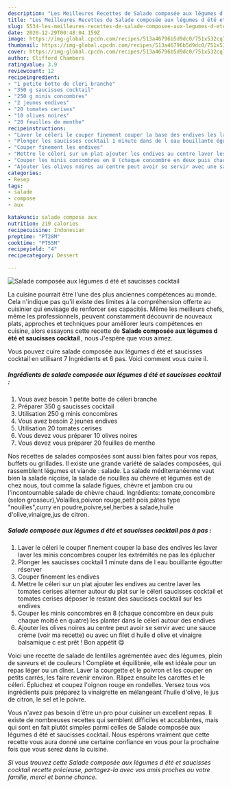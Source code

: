 ```yaml
---
description: "Les Meilleures Recettes de Salade composée aux légumes d été et saucisses cocktail"
title: "Les Meilleures Recettes de Salade composée aux légumes d été et saucisses cocktail"
slug: 5534-les-meilleures-recettes-de-salade-composee-aux-legumes-d-ete-et-saucisses-cocktail
date: 2020-12-29T00:48:04.159Z
image: https://img-global.cpcdn.com/recipes/513a46796b5d9dc0/751x532cq70/salade-composee-aux-legumes-d-ete-et-saucisses-cocktail-photo-principale-de-la-recette.jpg
thumbnail: https://img-global.cpcdn.com/recipes/513a46796b5d9dc0/751x532cq70/salade-composee-aux-legumes-d-ete-et-saucisses-cocktail-photo-principale-de-la-recette.jpg
cover: https://img-global.cpcdn.com/recipes/513a46796b5d9dc0/751x532cq70/salade-composee-aux-legumes-d-ete-et-saucisses-cocktail-photo-principale-de-la-recette.jpg
author: Clifford Chambers
ratingvalue: 3.9
reviewcount: 12
recipeingredient:
- "1 petite botte de cleri branche"
- "350 g saucisses cocktail"
- "250 g minis concombres"
- "2 jeunes endives"
- "20 tomates cerises"
- "10 olives noires"
- "20 feuilles de menthe"
recipeinstructions:
- "Laver le céleri le couper finement couper la base des endives les laver laver les minis concombres couper les extrémités ne pas les éplucher"
- "Plonger les saucisses cocktail 1 minute dans de l eau bouillante égoutter réserver"
- "Couper finement les endives"
- "Mettre le céleri sur un plat ajouter les endives au centre laver les tomates cerises alterner autour du plat sur le céleri saucisses cocktail et tomates cerises déposer le restant des saucisses cocktail sur les endives"
- "Couper les minis concombres en 8 (chaque concombre en deux puis chaque moitié en quatre) les planter dans le céleri autour des endives"
- "Ajouter les olives noires au centre peut avoir se servir avec une sauce crème (voir ma recette) ou avec un filet d huile d olive et vinaigre balsamique c est prêt ! Bon appétit 😋"
categories:
- Resep
tags:
- salade
- compose
- aux

katakunci: salade compose aux 
nutrition: 219 calories
recipecuisine: Indonesian
preptime: "PT28M"
cooktime: "PT55M"
recipeyield: "4"
recipecategory: Dessert

---
```



![Salade composée aux légumes d été et saucisses cocktail](https://img-global.cpcdn.com/recipes/513a46796b5d9dc0/751x532cq70/salade-composee-aux-legumes-d-ete-et-saucisses-cocktail-photo-principale-de-la-recette.jpg)

La cuisine pourrait être l'une des plus anciennes compétences au monde. Cela n'indique pas qu'il existe des limites à la compréhension offerte au cuisinier qui envisage de renforcer ses capacités. Même les meilleurs chefs, même les professionnels, peuvent constamment découvrir de nouveaux plats, approches et techniques pour améliorer leurs compétences en cuisine, alors essayons cette recette de <strong> Salade composée aux légumes d été et saucisses cocktail </strong>, nous J'espère que vous aimez.

<!--inarticleads1-->

Vous pouvez cuire salade composée aux légumes d été et saucisses cocktail en utilisant 7 Ingrédients et 6 pas. Voici comment vous cuire il.

##### Ingrédients de salade composée aux légumes d été et saucisses cocktail :

1. Vous avez besoin 1 petite botte de céleri branche
1. Préparer 350 g saucisses cocktail
1. Utilisation 250 g minis concombres
1. Vous avez besoin 2 jeunes endives
1. Utilisation 20 tomates cerises
1. Vous devez vous préparer 10 olives noires
1. Vous devez vous préparer 20 feuilles de menthe


Nos recettes de salades composées sont aussi bien faites pour vos repas, buffets ou grillades. Il existe une grande variété de salades composées, qui rassemblent légumes et viande : salade. La salade méditerranéenne vaut bien la salade niçoise, la salade de nouilles au chèvre et légumes est de chez nous, tout comme la salade figues, chèvre et jambon cru ou l&#39;incontournable salade de chèvre chaud. Ingrédients: tomate,concombre (selon grosseur),Volailles,poivron rouge,petit pois,pâtes type &#34;nouilles&#34;,curry en poudre,poivre,sel,herbes à salade,huile d&#39;olive,vinaigre,jus de citron. 

<!--inarticleads2-->

##### Salade composée aux légumes d été et saucisses cocktail pas à pas :

1. Laver le céleri le couper finement couper la base des endives les laver laver les minis concombres couper les extrémités ne pas les éplucher
1. Plonger les saucisses cocktail 1 minute dans de l eau bouillante égoutter réserver
1. Couper finement les endives
1. Mettre le céleri sur un plat ajouter les endives au centre laver les tomates cerises alterner autour du plat sur le céleri saucisses cocktail et tomates cerises déposer le restant des saucisses cocktail sur les endives
1. Couper les minis concombres en 8 (chaque concombre en deux puis chaque moitié en quatre) les planter dans le céleri autour des endives
1. Ajouter les olives noires au centre peut avoir se servir avec une sauce crème (voir ma recette) ou avec un filet d huile d olive et vinaigre balsamique c est prêt ! Bon appétit 😋


Voici une recette de salade de lentilles agrémentée avec des légumes, plein de saveurs et de couleurs ! Complète et équilibrée, elle est idéale pour un repas léger ou un dîner. Laver la courgette et le poivron et les couper en petits carrés, les faire revenir environ. Râpez ensuite les carottes et le céleri. Épluchez et coupez l&#39;oignon rouge en rondelles. Versez tous vos ingrédients puis préparez la vinaigrette en mélangeant l&#39;huile d&#39;olive, le jus de citron, le sel et le poivre. 

<!--inarticleads1-->

<p>
Vous n'avez pas besoin d'être un pro pour cuisiner un excellent repas. Il existe de nombreuses recettes qui semblent difficiles et accablantes, mais qui sont en fait plutôt simples parmi celles de Salade composée aux légumes d été et saucisses cocktail. Nous espérons vraiment que cette recette vous aura donné une certaine confiance en vous pour la prochaine fois que vous serez dans la cuisine.
</p>

<p>
<i>Si vous trouvez cette Salade composée aux légumes d été et saucisses cocktail recette précieuse, partagez-la avec vos amis proches ou votre famille, merci et bonne chance.</i>
</p>
